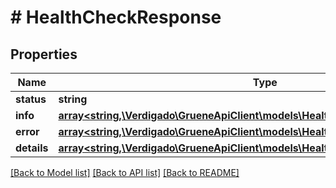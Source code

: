 # # HealthCheckResponse

## Properties

Name | Type | Description | Notes
------------ | ------------- | ------------- | -------------
**status** | **string** |  | [optional]
**info** | [**array<string,\Verdigado\GrueneApiClient\models\HealthCheckResponseInfoValue>**](HealthCheckResponseInfoValue.md) |  | [optional]
**error** | [**array<string,\Verdigado\GrueneApiClient\models\HealthCheckResponseErrorValue>**](HealthCheckResponseErrorValue.md) |  | [optional]
**details** | [**array<string,\Verdigado\GrueneApiClient\models\HealthCheckResponseErrorValue>**](HealthCheckResponseErrorValue.md) |  | [optional]

[[Back to Model list]](../../README.md#models) [[Back to API list]](../../README.md#endpoints) [[Back to README]](../../README.md)
